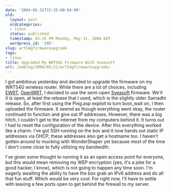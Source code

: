 ```yaml
---
date: '2004-05-31T15:35:00-04:00'
old:
  layout: post
  oldcategories:
  - linux
  status: published
  timestamp: 03:35 PM Monday, May 31, 2004 EDT
  wordpress_id: '195'
slug: wrt54gfirmwareupgrade
tags:
- linux
title: Upgraded My WRT54G Firmware With Sveasoft
url: /weblog/2004/05/31/wrt54gfirmwareupgrade/
---
```


I got ambitious yesterday and decided to upgrade the firmware on my WRT54G
wireless router.  While there are a lot of choices, including
[EWRT](http://www.portless.net/ewrt/), [OpenWRT](http://openwrt.ksilebo.net/),
I decided to use the semi-open [Sveasoft](http://www.sveasoft.com/) firmware.
We'll it is open, at least the release that I used, which is the slightly older
Samadhi release.  So, after first using the Ping.asp exploit to turn boot_wait
on, I then uploaded the firmware.  It seemd as though everything went okay, the
router continued to function and give out IP addresses.  However, there was a
big hitch, I couldn't get to the internet from my computers behind it.  It
turns out I had to reset the configuration of the device.  After this
everything worked like a charm.  I've got SSH running on the box and it now
hands out static IP addresses via DHCP, these addresses also get a hostname
too.  I haven't gotten around to mucking with WonderShaper yet because most of
the time I don't come close to fully utilizing my bandwidth.

I've given some thought to running it as an open access point for everyone, but
this would mean removing my WEP encryption (yes, it's a joke for a good hacker,
I know), which is not going to happen any time soon.  I'm eagerly awaiting the
ability to have the box grab an IPv6 address and do all that fun stuff.  Which
would be very cool.  For right now, I'll have to settle with leaving a few
ports open to get behind the firewall to my server.

